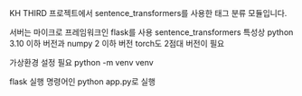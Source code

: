 KH THIRD 프로젝트에서 sentence_transformers를 사용한 태그 분류 모듈입니다.

서버는 마이크로 프레임워크인 flask를 사용
sentence_transformers 특성상 python 3.10 이하 버전과 numpy 2 이하 버전 torch도 2점대 버전이 필요

가상환경 설정 필요
python -m venv venv

flask 실행 명령어인 python app.py로 실행


